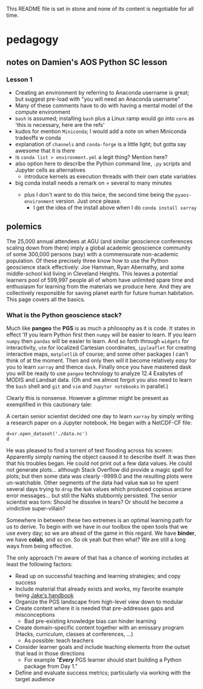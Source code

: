 This README file is set in stone and none of its content is negotiable for all time. 

# pedagogy

## notes on Damien's AOS Python SC lesson

### Lesson 1 
- Creating an environment by referring to Anaconda username is great; but suggest pre-load with "you will need an Anaconda username"
- Many of these comments have to do with having a mental model of the compute environment
- `bash` is assumed; installing `bash` plus a Linux ramp would go into `core` as 'this is necessary, here are the refs'
- kudos for mention `Miniconda`; I would add a note on when Miniconda tradeoffs w conda
- explanation of `channels` and `conda-forge` is a little light; but gotta say awesome that it is there
- is `conda list > environment.yml` a legit thing? Mention here? 
- also option here to describe the Python command line, `.py` scripts and Jupyter cells as alternatives
  - introduce kernels as execution threads with their own state variables
- big conda install needs a remark on <time> = several to many minutes
  - plus I don't want to do this twice, the second time being the `pyaos-environment` version. Just once please.
    - I get the idea of the install above when I do `conda install xarray`


## polemics

The 25,000 annual attendees at AGU (and similar geoscience conferences scaling down from there) imply a 
global academic geoscience community of some 300,000 persons (say) with a commensurate non-academic 
population. Of these precisely three know how to use the Python geoscience stack effectively: Joe Hamman, 
Ryan Abernathy, and some middle-school kid living in Cleveland Heights. This leaves a potential learners pool
of 599,997 people all of whom have unlimited spare time and enthusiasm for learning from the materials
we produce here. And they are collectively responsible for saving planet earth for future human habitation.
This page covers all the basics. 


### What is the Python geoscience stack? 


Much like **pangeo** the **PGS** is as much a philosophy as it is code. It states in effect 'If you learn
Python first then `numpy` will be easier to learn. If you learn `numpy` then `pandas` will be easier to 
learn. And so forth through `widgets` for interactivity, `utm` for localized Cartesian coordinates, 
`ipyleaflet` for creating interactive maps, `matplotlib` of course; and some other packages I can't think of at the moment. 
Then and only then will it become relatively *easy* for you to learn `xarray` and thence `dask`. Finally
once you have mastered dask you will be ready to use `pangeo` technology to analyze 12.4 Exabytes of 
MODIS and Landsat data. (Oh and we almost forgot you also need to learn the `bash` shell and `git`
and `vim` and `Jupyter notebooks` in parallel.)


Clearly this is nonsense. However a glimmer might be present as exemplified in this cautionary tale: 


A certain senior scientist decided one day to learn `xarray` by simply writing a research paper on a Jupyter 
notebook. He began with a NetCDF-CF file:

```
d=xr.open_dataset('./data.nc')
d
```

He was pleased to find a torrent of text flooding across his screen:  Apparently simply naming the object caused it 
to describe itself. It was then that his troubles began. He could not print out a few data values. He could not 
generate plots... although Stack Overflow did provide a magic spell for plots; but then some data was clearly -9999.0
and the resulting plots were un-watchable. Other segments of the data had value `NaN` so he spent several days 
trying to `drop` the `NaN` values which produced copious arcane error messages... but still the NaNs stubbornly
persisted. The senior scientist was torn: Should he dissolve in tears? Or should he become a vindictive super-villain? 


Somewhere in between these two extremes is an optimal learning path for us to derive. To begin with we have in our
toolbox the open tools that we use every day; so we are ahead of the game in this regard. We have **binder**, we
have **colab**, and so on. So ok yeah but then what? We are still a long ways from being effective. 


The only approach I'm aware of that has a chance of working includes at least the following factors:


- Read up on successful teaching and learning strategies; and copy success
- Include material that already exists and works, my favorite example being 
[Jake's handbook](https://jakevdp.github.io/PythonDataScienceHandbook/)
- Organize the PGS landscape from high-level view down to modular
- Create content where it is needed that pre-addresses gaps and misconceptions
  - Bad pre-existing knowledge bias can hinder learning
- Create domain-specific content together with an emissary program (Hacks, curriculum, classes at conferences, ...)
  - As possible: teach teachers
- Consider learner goals and include teaching elements from the outset that lead in those directions
  - For example "***Every*** PGS learner should start building a Python package from Day 1."
- Define and evaluate success metrics; particularly via working with the target audience
  


